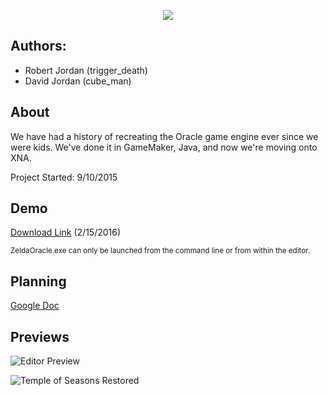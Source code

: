 <p align="center"><img src="https://raw.githubusercontent.com/trigger-death/ZeldaOracle/wpf-develop/WebResources/Oracle%20Engine%20Title.png"/></p>

## Authors:
* Robert Jordan (trigger_death)
* David Jordan (cube_man)

## About

We have had a history of recreating the Oracle game engine ever since we were kids. We've done it in GameMaker, Java, and now we're moving onto XNA.

Project Started: 9/10/2015

## Demo

[Download Link](http://www.mediafire.com/download/ke7ny7zuh487xir/Zelda+Oracle+Engine+Demo+3.zip) (2/15/2016)

<sup>ZeldaOracle.exe can only be launched from the command line or from within the editor.</sup>

## Planning

[Google Doc](https://docs.google.com/document/d/1ttofVFRGUmLg7y79PeAXAQOPG_dDkfcC45kMf8m9Qls/edit)

## Previews

![Editor Preview](https://i.imgur.com/1PO7zBv.png)

![Temple of Seasons Restored](https://i.imgur.com/heQ9a1p.png)
